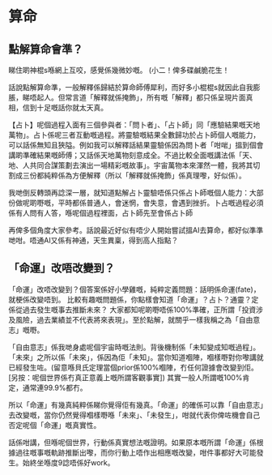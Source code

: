 # 算命

## 點解算命會準？

睇住啲神棍s喺網上互咬，感覺係幾微妙嘅。 (小二！俾多碟鹹脆花生！

話說點解算命準，一般解釋係歸結於算命師傅犀利，而好多小棍棍s就因此自我膨脹，睇唔起人。但常言道「解釋就係掩飾」，所有嘅「解釋」都只係呈現片面真相，信到十足嘅話你就太天真。

【占卜】呢個過程入面有三個參與者：「問卜者」、「占卜師」同「應驗結果嘅天地萬物」。占卜係呢三者互動嘅過程。將靈驗嘅結果全數歸功於占卜師個人嘅能力，可以話係無知且狹隘。例如我可以解釋話結果靈驗係因為問卜者「咁啱」搵到個會講啲準確結果嘅師傅；又話係天地萬物刻意成全。不過比較全面嘅講法係「天、地、人共同合謀策劃去演出一場精彩嘅故事」。宇宙萬物本來渾然一體，我將其切割成三份都純粹係為方便解釋（所以「解釋就係掩飾」係真理嚟，好似係）。

我哋倒反轉頭再諗深一層，就知道點解占卜靈驗唔係只係占卜師嘅個人能力：大部份做呢啲嘢嘅，平時都係普通人，會迷惘，會失意，會遇到挫折。卜占嘅過程必須係有人問有人答，喺呢個過程裡面，占卜師先至會係占卜師

再俾多個角度大家參考。話說最近好似有唔少人開始嘗試搵AI去算命，都好似準準哋咁。唔通AI又係有神通，天生異稟，得到高人指點？

## 「命運」改唔改變到？

「命運」改唔改變到？個答案係好小學雞嘅，純粹定義問題：話明係命運(fate)，就梗係改變唔到。 比較有趣嘅問題係，你點樣會知道「命運」？占卜？通靈？定係從過去發生嘅事去推斷未來？ 大家都知呢啲嘢唔係100%準確，正所謂「投資涉及風險，過去業績並不代表將來表現」。至於點解，就關乎一樣我稱之為「自由意志」嘅嘢。

「自由意志」係我哋身處呢個宇宙時嘅法則。背後機制係「未知變成知嘅過程」。「未來」之所以係「未來」，係因為佢「未知」。當你知道嗰陣，嗰樣嘢對你嚟講就已經發生咗。(留意喺貝氏定理當個prior係100%嗰陣，冇任何證據會改變到佢。[另按：呢個世界係冇真正意義上嘅所謂客觀事實]) 其實一般人所謂嘅100%肯定，通常連99.9%都冇。

所以「命運」有幾真純粹係睇你覺得佢有幾真。「命運」的確係可以靠「自由意志」去改變嘅，當你仍然覺得嗰樣嘢喺「未來」、「未發生」，咁就代表你俾咗機會自己否定呢個「命運」嘅真實性。

話係咁講，但喺呢個世界，行動係真實想法嘅證明。如果原本嘅所謂「命運」係根據過往嘅事嘅軌跡推斷出嚟，而你行動上唔作出相應嘅改變，咁件事都好大可能發生。始終坐喺度9諗唔係好work。

